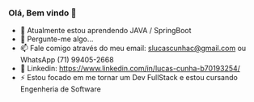 ### Olá, Bem vindo 👋

- 🌱 Atualmente estou aprendendo JAVA / SpringBoot
- 💬 Pergunte-me algo...
- 📫 Fale comigo através do meu email: slucascunhac@gmail.com
  ou WhatsApp (71) 99405-2668
- 💼 Linkedin: https://www.linkedin.com/in/lucas-cunha-b70193254/
- ⚡ Estou focado em me tornar um Dev FullStack e estou cursando Engenheria de Software

